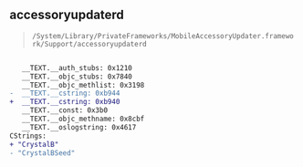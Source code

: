 ## accessoryupdaterd

> `/System/Library/PrivateFrameworks/MobileAccessoryUpdater.framework/Support/accessoryupdaterd`

```diff

   __TEXT.__auth_stubs: 0x1210
   __TEXT.__objc_stubs: 0x7840
   __TEXT.__objc_methlist: 0x3198
-  __TEXT.__cstring: 0xb944
+  __TEXT.__cstring: 0xb940
   __TEXT.__const: 0x3b0
   __TEXT.__objc_methname: 0x8cbf
   __TEXT.__oslogstring: 0x4617
CStrings:
+ "CrystalB"
- "CrystalBSeed"

```

